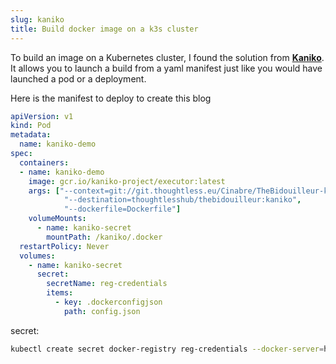 ```yaml
---
slug: kaniko
title: Build docker image on a k3s cluster
---
```


To build an image on a Kubernetes cluster, I found the solution from [**Kaniko**](https://github.com/GoogleContainerTools/kaniko).
It allows you to launch a build from a yaml manifest just like you would have launched a pod or a deployment.

Here is the manifest to deploy to create this blog

```yaml
apiVersion: v1
kind: Pod
metadata:
  name: kaniko-demo
spec:
  containers:
  - name: kaniko-demo
    image: gcr.io/kaniko-project/executor:latest
    args: ["--context=git://git.thoughtless.eu/Cinabre/TheBidouilleur-kubernetes",
            "--destination=thoughtlesshub/thebidouilleur:kaniko",
            "--dockerfile=Dockerfile"]
    volumeMounts:
      - name: kaniko-secret
        mountPath: /kaniko/.docker
  restartPolicy: Never
  volumes:
    - name: kaniko-secret
      secret:
        secretName: reg-credentials
        items:
          - key: .dockerconfigjson
            path: config.json
```

secret:

```bash
kubectl create secret docker-registry reg-credentials --docker-server=https://index.docker.io/v1/ --docker-username=xx --docker-password=xxxx --docker-email=xx
```
